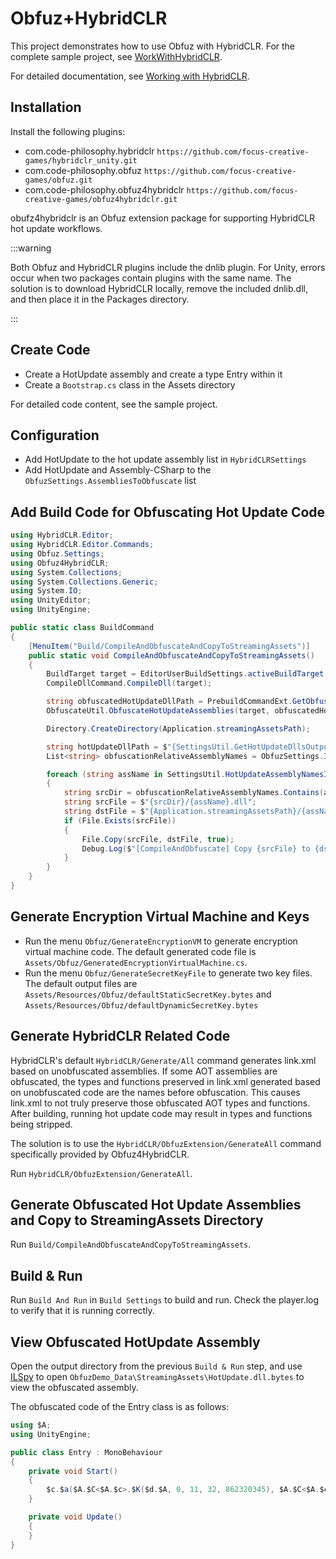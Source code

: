 # Obfuz+HybridCLR

This project demonstrates how to use Obfuz with HybridCLR. For the complete sample project, see [WorkWithHybridCLR](https://github.com/focus-creative-games/obfuz-samples/tree/main/WorkWithHybridCLR).

For detailed documentation, see [Working with HybridCLR](../manual/hybridclr/work-with-hybridclr).

## Installation

Install the following plugins:

- com.code-philosophy.hybridclr `https://github.com/focus-creative-games/hybridclr_unity.git`
- com.code-philosophy.obfuz `https://github.com/focus-creative-games/obfuz.git`
- com.code-philosophy.obfuz4hybridclr `https://github.com/focus-creative-games/obfuz4hybridclr.git`

obufz4hybridclr is an Obfuz extension package for supporting HybridCLR hot update workflows.

:::warning

Both Obfuz and HybridCLR plugins include the dnlib plugin. For Unity, errors occur when two packages contain plugins with the same name.
The solution is to download HybridCLR locally, remove the included dnlib.dll, and then place it in the Packages directory.

:::

## Create Code

- Create a HotUpdate assembly and create a type Entry within it
- Create a `Bootstrap.cs` class in the Assets directory

For detailed code content, see the sample project.

## Configuration

- Add HotUpdate to the hot update assembly list in `HybridCLRSettings`
- Add HotUpdate and Assembly-CSharp to the `ObfuzSettings.AssembliesToObfuscate` list

## Add Build Code for Obfuscating Hot Update Code

```csharp
using HybridCLR.Editor;
using HybridCLR.Editor.Commands;
using Obfuz.Settings;
using Obfuz4HybridCLR;
using System.Collections;
using System.Collections.Generic;
using System.IO;
using UnityEditor;
using UnityEngine;

public static class BuildCommand
{
    [MenuItem("Build/CompileAndObfuscateAndCopyToStreamingAssets")]
    public static void CompileAndObfuscateAndCopyToStreamingAssets()
    {
        BuildTarget target = EditorUserBuildSettings.activeBuildTarget;
        CompileDllCommand.CompileDll(target);

        string obfuscatedHotUpdateDllPath = PrebuildCommandExt.GetObfuscatedHotUpdateAssemblyOutputPath(target);
        ObfuscateUtil.ObfuscateHotUpdateAssemblies(target, obfuscatedHotUpdateDllPath);

        Directory.CreateDirectory(Application.streamingAssetsPath);

        string hotUpdateDllPath = $"{SettingsUtil.GetHotUpdateDllsOutputDirByTarget(target)}";
        List<string> obfuscationRelativeAssemblyNames = ObfuzSettings.Instance.assemblySettings.GetObfuscationRelativeAssemblyNames();

        foreach (string assName in SettingsUtil.HotUpdateAssemblyNamesIncludePreserved)
        {
            string srcDir = obfuscationRelativeAssemblyNames.Contains(assName) ? obfuscatedHotUpdateDllPath : hotUpdateDllPath;
            string srcFile = $"{srcDir}/{assName}.dll";
            string dstFile = $"{Application.streamingAssetsPath}/{assName}.dll.bytes";
            if (File.Exists(srcFile))
            {
                File.Copy(srcFile, dstFile, true);
                Debug.Log($"[CompileAndObfuscate] Copy {srcFile} to {dstFile}");
            }
        }
    }
}

```

## Generate Encryption Virtual Machine and Keys

- Run the menu `Obfuz/GenerateEncryptionVM` to generate encryption virtual machine code. The default generated code file is `Assets/Obfuz/GeneratedEncryptionVirtualMachine.cs`.
- Run the menu `Obfuz/GenerateSecretKeyFile` to generate two key files. The default output files are `Assets/Resources/Obfuz/defaultStaticSecretKey.bytes` and `Assets/Resources/Obfuz/defaultDynamicSecretKey.bytes`

## Generate HybridCLR Related Code

HybridCLR's default `HybridCLR/Generate/All` command generates link.xml based on unobfuscated assemblies. If some AOT assemblies are obfuscated, the types and functions preserved in link.xml generated based on unobfuscated code are the names before obfuscation.
This causes link.xml to not truly preserve those obfuscated AOT types and functions. After building, running hot update code may result in types and functions being stripped.

The solution is to use the `HybridCLR/ObfuzExtension/GenerateAll` command specifically provided by Obfuz4HybridCLR.

Run `HybridCLR/ObfuzExtension/GenerateAll`.

## Generate Obfuscated Hot Update Assemblies and Copy to StreamingAssets Directory

Run `Build/CompileAndObfuscateAndCopyToStreamingAssets`.

## Build & Run

Run `Build And Run` in `Build Settings` to build and run. Check the player.log to verify that it is running correctly.

## View Obfuscated HotUpdate Assembly

Open the output directory from the previous `Build & Run` step, and use [ILSpy](https://github.com/icsharpcode/ILSpy) to open `ObfuzDemo_Data\StreamingAssets\HotUpdate.dll.bytes`
to view the obfuscated assembly.

The obfuscated code of the Entry class is as follows:

```csharp
using $A;
using UnityEngine;

public class Entry : MonoBehaviour
{
    private void Start()
    {
        $c.$a($A.$C<$A.$c>.$K($d.$A, 0, 11, 32, 862320345), $A.$C<$A.$c>.$d(1718597184, 154, 2114032877));
    }

    private void Update()
    {
    }
}


```
